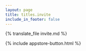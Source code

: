 ```yaml
---
layout: page
title: titles.invite
include_in_footer: false
---
```


{% translate_file invite.md %}

{% include appstore-button.html %}
